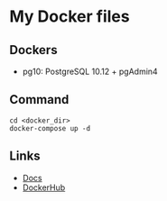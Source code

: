 # My Docker files

## Dockers
- pg10: PostgreSQL 10.12 + pgAdmin4

## Command
```
cd <docker_dir>
docker-compose up -d
```

## Links
- [Docs](https://docs.docker.com/)
- [DockerHub](https://hub.docker.com/)
